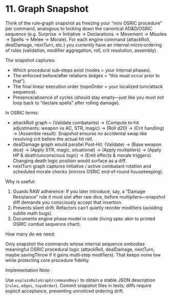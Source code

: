 # 11. Graph Snapshot

Think of the rule‑graph snapshot as freezing your “mini OSRIC procedure” per command, analogous to locking down the canonical AD&D/OSRIC sequence (e.g. Surprise → Initiative → Declarations → Movement → Missiles → Spells → Melee → Morale). For each engine command (attackRoll, dealDamage, nextTurn, etc.) you currently have an internal micro‑ordering of rules (validation, modifier aggregation, roll, crit resolution, assembly). 

The snapshot captures:

- Which procedural sub‑steps exist (nodes = your internal phases).
- The enforced before/after relations (edges = “this must occur prior to that”).
- The final linear execution order (topoOrder = your localized turn/attack sequence).
- Presence/absence of cycles (should stay empty—just like you must not loop back to “declare spells” after rolling damage).

In OSRIC terms:

- attackRoll graph = (Validate combatants) → (Compute to‑hit adjustments: weapon vs AC, STR, magic) → (Roll d20) → (Crit handling) → (Assemble result). Snapshot ensures no accidental swap like resolving crit before the actual hit roll.
- dealDamage graph would parallel Post‑Hit: (Validate) → (Base weapon dice) → (Apply STR, magic, situational) → (Apply multipliers) → (Apply HP & death/unconscious logic) → (Emit effects & morale triggers). Changing death logic position would surface as a diff.
- nextTurn graph captures initiative / active combatant rotation and scheduled morale checks (mirrors OSRIC end‑of‑round housekeeping).

Why is useful:

1. Guards RAW adherence: If you later introduce, say, a “Damage Resistance” rule it must slot after raw dice, before multipliers—snapshot diff demands you consciously accept that insertion.
2. Prevents silent drift: Refactors can’t quietly reorder modifiers (avoiding subtle math bugs).
3. Documents engine phase model in code (living spec akin to printed OSRIC combat sequence chart).

How many do we need:

Only snapshot the commands whose internal sequence embodies meaningful OSRIC procedural logic (attackRoll, dealDamage, nextTurn, maybe savingThrow if it gains multi‑step modifiers). That keeps noise low while protecting core procedure fidelity.

Implementation Note: 

Use `explainRuleGraph(commandKey)` to obtain a stable JSON description (`rules`, `edges`, `topoOrder`). Commit snapshot files in tests; diffs require explicit acceptance, preventing unnoticed ordering drift.
